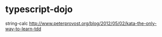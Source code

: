 # typescript-dojo

string-calc http://www.peterprovost.org/blog/2012/05/02/kata-the-only-way-to-learn-tdd